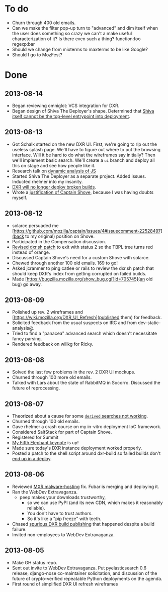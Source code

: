 To do
=====

* Churn through 400 old emails.
* Can we make the filter pop-up turn to "advanced" and dim itself when the user does something so crazy we can't a make useful characterization of it? Is there even such a thing?
    function:foo regexp:bar
* Should we change from mixterms to maxterms to be like Google?
* Should I go to MozFest?


Done
====

2013-08-14
----------

* Began reviewing omniglot: VCS integration for DXR.
* Began design of Shiva The Deployer's shape. Determined that [Shiva itself cannot be the top-level entrypoint into deployment](https://github.com/erikrose/shiva/issues/1#issuecomment-22663747).


2013-08-13
----------

* Got Schalk started on the new DXR UI. First, we're going to rip out the useless splash page. We'll have to figure out where to put the browsing interface. Will it be hard to do what the wireframes say initially? Then we'll implement basic search. We'll create a `ui` branch and deploy all this on stage and see how people like it.
* Research talk on [dynamic analysis of JS](https://air.mozilla.org/test-and-cure-your-javascript-blues-with-jalangi/)
* Started Shiva The Deployer as a separate project. Added issues. Inducted rhelmer into my insanity.
* [DXR will no longer deploy broken builds](https://bugzilla.mozilla.org/show_bug.cgi?id=886463).
* Wrote a [justification of Captain Shove](https://wiki.mozilla.org/Websites/Captain_Shove#Justification), because I was having doubts myself.

2013-08-12
----------

* solarce persuaded me [https://github.com/mozilla/captain/issues/4#issuecomment-22528497](back to my original) position on Shove.
* Participated in the Compensation discussion.
* [Revised dxr.sh patch](https://bugzilla.mozilla.org/show_bug.cgi?id=886463) to exit with status 2 so the TBPL tree turns red instead of orange.
* Discussed Captain Shove's need for a custom Shove with solarce.
* Chewed through another 100 old emails. 169 to go!
* Asked jcranmer to ping catlee or rails to review the dxr.sh patch that should keep DXR's index from getting corrupted on failed builds.
* Made [https://bugzilla.mozilla.org/show_bug.cgi?id=705745](an old bug) go away.

2013-08-09
----------

* Polished up rev. 2 wireframes and [https://wiki.mozilla.org/DXR_UI_Refresh](published them) for feedback.
* Solicited feedback from the usual suspects on IRC and from dev-static-analysis@.
* Tried to find a "panacea" advanced search which doesn't necessitate fancy parsing.
* Rendered feedback on willkg for Ricky.

2013-08-08
----------

* Solved the last few problems in the rev. 2 DXR UI mockups.
* Churned through 100 more old emails.
* Talked with Lars about the state of RabbitMQ in Socorro. Discussed the future of reprocessing.

2013-08-07
----------

* Theorized about a cause for some [`derived` searches not working](https://bugzilla.mozilla.org/show_bug.cgi?id=885977).
* Churned through 100 old emails.
* Gave rhelmer a crash course on my in-vitro deployment IoC framework.
* Considered SaltStack for part of Captain Shove.
* Registered for Summit
* [My Fifth Elephant keynote](https://hasgeek.tv/fifthelephant/2013-2/631-what-happens-when-firefox-crashes) is up!
* Made sure today's DXR instance deployment worked properly.
* Posted a patch to the shell script around dxr-build so failed builds don't [end up in a deploy](https://bugzilla.mozilla.org/show_bug.cgi?id=886463).


2013-08-06
----------

* Reviewed [MXR malware-hosting](https://bugzilla.mozilla.org/show_bug.cgi?id=628033>) fix. Fubar is merging and deploying it.
* Ran the WebDev Extravaganza.
    * peep makes your downloads trustworthy,
        * so we can use PyPI (and its new CDN, which makes it reasonably reliable).
        * You don't have to trust authors.
        * So it's like a "pip freeze" with teeth.
* Chased [spurious DXR build publishing](https://bugzilla.mozilla.org/show_bug.cgi?id=886463) that happened despite a build failure.
* Invited non-employees to WebDev Extravaganza.

2013-08-05
----------

* Make GH status repo.
* Sent out invite to WebDev Extravaganza. Put pyelasticsearch 0.6 release, django-nose co-maintainer solicitation, and discussion of the future of crypto-verified repeatable Python deployments on the agenda.
* First round of simplified DXR UI refresh wireframes
